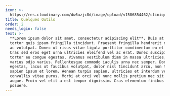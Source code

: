```yaml
---
icon: >-
  https://res.cloudinary.com/dw6uzjc8d/image/upload/v1586854462/clinique/fl2ri73bwfnqajw1arsb.svg
title: Quelques Outils
order: 2
needs_login: false
text: >-
  **Lorem ipsum dolor sit amet, consectetur adipiscing elit**. Duis at
  tortor quis ipsum fringilla tincidunt. Praesent fringilla hendrerit nunc
  ac volutpat. Donec ut risus vitae ligula porttitor condimentum eu et quam.
  Cras sed eros eget urna ultricies eleifend vel ac erat. Donec suscipit
  tortor eu congue egestas. Vivamus vestibulum diam in massa ultricies, et
  varius odio varius. Pellentesque commodo iaculis urna nec semper. Donec
  egestas, lacus ut faucibus volutpat, dolor nisl tincidunt arcu, non tempus
  sapien ipsum et lorem. Aenean turpis sapien, ultricies et interdum vel,
  convallis vitae purus. Morbi at orci vel nunc mollis pretium nec sit amet
  augue. Proin vel elit a est tempor dignissim. Cras elementum finibus
  posuere.
---
```

